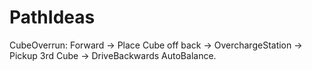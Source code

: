 # PathIdeas

CubeOverrun: Forward -> Place Cube off back -> OverchargeStation -> Pickup 3rd Cube -> DriveBackwards AutoBalance.
